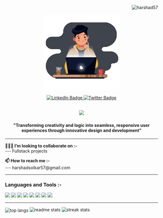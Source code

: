<p align="right">   
<img src="https://komarev.com/ghpvc/?username=harshad57&label=Profile%20views&color=0e75b6&style=for-the-badge" alt="harshad57" />
</p>

<div align="center">
    <img width="250px" src="gif.gif" alt="Banner Image">
    <p align="center">
<a href="https://www.linkedin.com/in/harshad-solkar">
    <img src="https://img.shields.io/badge/LinkedIn-%230077B5.svg?style=for-the-badge&logo=Linkedin&logoColor=white" alt="LinkedIn Badge" />
  </a> 
 <a href="https://twitter.com/Harshad_57">
    <img src="https://img.shields.io/badge/Twitter-white?style=for-the-badge&logo=X&logoColor=black" alt="Twitter Badge" />
  </a> 
</p>
</div>

<div>
    <h2 align=center >
   <img src="https://readme-typing-svg.herokuapp.com/?font=Righteous&size=30&center=true&vCenter=true&duration=4000&lines=Hi+👋+,+i'm+Harshad+Solkar;" >
    </h2>
    <h4 align="center">"Transforming creativity and logic into seamless, responsive user experiences through innovative design and development"
</h4>
</div>

<hr>

<div>
    <p> <strong>👨🏻‍💻 I’m looking to collaborate on :-</strong><br>--- Fullstack projects</p>
    <p> <strong>📫 How to reach me :-</strong><br>--- harshadsolkar57@gmail.com</p>
</div>

<hr>

<h3 align="left">Languages and Tools :-</h3>
<p align="left"> 
<img src="https://img.shields.io/badge/HTML-%23e34c26?style=for-the-badge&logo=Html5&logoColor=%23fff&logoSize=auto"> 
<img src="https://img.shields.io/badge/CSS-blue?style=for-the-badge&logo=Css3&logoSize=auto"> 
 <img src="https://camo.githubusercontent.com/29d02b3669d6450d67e043cf5909e740dcb94c1e2306d88ac48b15b4ec55dc65/68747470733a2f2f696d672e736869656c64732e696f2f62616467652f6a6176617363726970742d2532333332333333302e7376673f7374796c653d666f722d7468652d6261646765266c6f676f3d6a617661736372697074266c6f676f436f6c6f723d253233463744463145">
<img src="https://img.shields.io/badge/Git-black?style=for-the-badge&logo=Git&logoSize=auto">
<img src="https://img.shields.io/badge/MYSQL-darkblue?style=for-the-badge&logo=MySql&logoColor=rgb(255%2C255%2C255)&logoSize=auto">
<img src="https://img.shields.io/badge/Vercel-black?style=for-the-badge&logo=vercel">
<img src="https://img.shields.io/badge/Programming-%230056b3?style=for-the-badge&logo=C&logoColor=white">
<img src="https://img.shields.io/badge/Tailwind%20CSS-%23112240?style=for-the-badge&logo=tailwindcss&logoColor=%2338BDF8&logoSize=auto">
</p>

<hr>

 <img width=325 align="center" src="https://github-readme-stats-salesp07.vercel.app/api/top-langs/?username=harshad57&layout=compact&theme=react&border_radius=10&size_weight=0.5&count_weight=0.5&exclude_repo=github-readme-stats" alt="top langs" />
  <img width=395 src="https://github-readme-stats-salesp07.vercel.app/api?username=harshad57&count_private=true&show_icons=true&theme=react&rank_icon=github&border_radius=10" alt="readme stats" />
  <img width=400 src="https://github-readme-streak-stats-salesp07.vercel.app/?user=harshad57&count_private=true&theme=react&border_radius=10" alt="streak stats"/>
